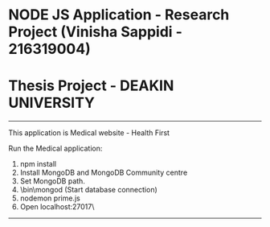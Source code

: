 # NODE JS Application - Research Project (Vinisha Sappidi - 216319004)

# Thesis Project - DEAKIN UNIVERSITY

***********************************************************

This application is Medical website - Health First 

Run the Medical application:
1) npm install
2) Install MongoDB and MongoDB Community centre
3) Set MongoDB path.
4) \bin\mongod    (Start database connection)
5) nodemon prime.js
6) Open localhost:27017\

***********************************************************


